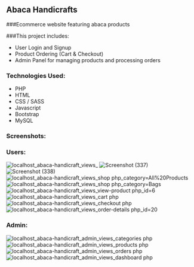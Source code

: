 ## Abaca Handicrafts

###Ecommerce website featuring abaca products

###This project includes:
- User Login and Signup
- Product Ordering (Cart & Checkout)
- Admin Panel for managing products and processing orders

### Technologies Used:
- PHP
- HTML
- CSS / SASS
- Javascript
- Bootstrap
- MySQL

### Screenshots:

### Users:

![localhost_abaca-handicraft_views_](https://github.com/user-attachments/assets/72188fb6-9b16-4282-90fc-1e8fe26df634)
![Screenshot (337)](https://github.com/user-attachments/assets/084413aa-d89b-482e-8ac7-85d9d8052651)
![Screenshot (338)](https://github.com/user-attachments/assets/f6e17226-dcf0-4397-8d25-81b38db15c76)
![localhost_abaca-handicraft_views_shop php_category=All%20Products](https://github.com/user-attachments/assets/cc9705e8-1ec8-4834-b2ff-7855057fcb2d)
![localhost_abaca-handicraft_views_shop php_category=Bags](https://github.com/user-attachments/assets/07117985-4e40-4ca2-ac05-a73cce3a99ec)
![localhost_abaca-handicraft_views_view-product php_id=6](https://github.com/user-attachments/assets/67c52bce-ed8f-47ea-ba72-f89b497aa7af)
![localhost_abaca-handicraft_views_cart php](https://github.com/user-attachments/assets/a556db43-657b-4091-a7de-1d19da04b897)
![localhost_abaca-handicraft_views_checkout php](https://github.com/user-attachments/assets/943b1741-1b1d-4ad1-80b4-78c2d7727b4d)
![localhost_abaca-handicraft_views_order-details php_id=20](https://github.com/user-attachments/assets/6553fa51-cb96-4803-af45-fab8229abb75)

### Admin:

![localhost_abaca-handicraft_admin_views_categories php](https://github.com/user-attachments/assets/6dde3ef3-7a2a-4d25-be1e-cbc862aec2bb)
![localhost_abaca-handicraft_admin_views_products php](https://github.com/user-attachments/assets/abead27c-e999-4243-960e-1a5c4ff94153)
![localhost_abaca-handicraft_admin_views_orders php](https://github.com/user-attachments/assets/49fed03a-d7a0-499b-8c29-d6b4a1969e2a)
![localhost_abaca-handicraft_admin_views_dashboard php](https://github.com/user-attachments/assets/072d1409-a828-40de-9e1a-32b40c8d0d61)


